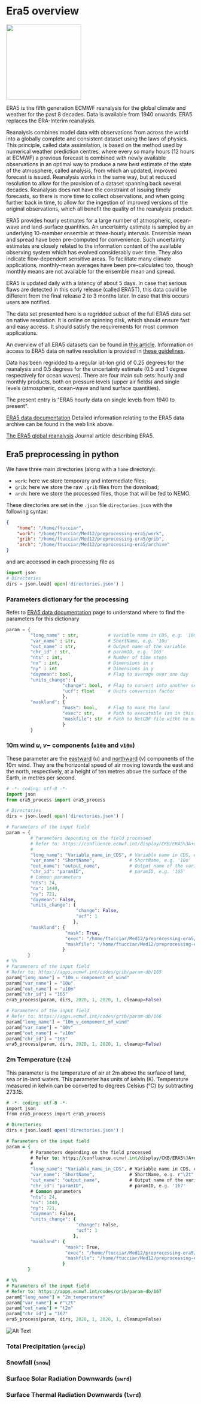 # Era5 overview
<img src="https://cds.climate.copernicus.eu/thumbnails/JaABbrZjt5iZG1MVCZFaW4gsA4E=/360x0/filters:format(webp)/object-store.os-api.cci2.ecmwf.int/cci2-prod-catalogue/resources/reanalysis-era5-single-levels/overview-detail_d2d128d66670fd68c467a008450654b2030747dba36dfa116bf69461747cc14a.png" width="200" height="200" ALIGN=”right”/>


ERA5 is the fifth generation ECMWF reanalysis for the global climate and weather for the past 8 decades. Data is available from 1940 onwards. ERA5 replaces the ERA-Interim reanalysis.

Reanalysis combines model data with observations from across the world into a globally complete and consistent dataset using the laws of physics. This principle, called data assimilation, is based on the method used by numerical weather prediction centres, where every so many hours (12 hours at ECMWF) a previous forecast is combined with newly available observations in an optimal way to produce a new best estimate of the state of the atmosphere, called analysis, from which an updated, improved forecast is issued. Reanalysis works in the same way, but at reduced resolution to allow for the provision of a dataset spanning back several decades. Reanalysis does not have the constraint of issuing timely forecasts, so there is more time to collect observations, and when going further back in time, to allow for the ingestion of improved versions of the original observations, which all benefit the quality of the reanalysis product.

ERA5 provides hourly estimates for a large number of atmospheric, ocean-wave and land-surface quantities. An uncertainty estimate is sampled by an underlying 10-member ensemble at three-hourly intervals. Ensemble mean and spread have been pre-computed for convenience. Such uncertainty estimates are closely related to the information content of the available observing system which has evolved considerably over time. They also indicate flow-dependent sensitive areas. To facilitate many climate applications, monthly-mean averages have been pre-calculated too, though monthly means are not available for the ensemble mean and spread.

ERA5 is updated daily with a latency of about 5 days. In case that serious flaws are detected in this early release (called ERA5T), this data could be different from the final release 2 to 3 months later. In case that this occurs users are notified.

The data set presented here is a regridded subset of the full ERA5 data set on native resolution. It is online on spinning disk, which should ensure fast and easy access. It should satisfy the requirements for most common applications.

An overview of all ERA5 datasets can be found in [this article](https://confluence.ecmwf.int/display/CKB/The+family+of+ERA5+datasets). Information on access to ERA5 data on native resolution is provided in [these guidelines](https://confluence.ecmwf.int/display/CKB/How+to+download+ERA5).

Data has been regridded to a regular lat-lon grid of 0.25 degrees for the reanalysis and 0.5 degrees for the uncertainty estimate (0.5 and 1 degree respectively for ocean waves). There are four main sub sets: hourly and monthly products, both on pressure levels (upper air fields) and single levels (atmospheric, ocean-wave and land surface quantities).

The present entry is "ERA5 hourly data on single levels from 1940 to present".

[ERA5 data documentation](https://confluence.ecmwf.int/display/CKB/ERA5%3A+data+documentation)
Detailed information relating to the ERA5 data archive can be found in the web link above.


[The ERA5 global reanalysis](https://rmets.onlinelibrary.wiley.com/doi/epdf/10.1002/qj.3803)
Journal article describing ERA5.


## Era5 preprocessing in python

We have three main directories (along with a `home` directory): 
- `work`: here we store temporary and intermediate files;
- `grib`: here we store the raw `.grib` files from the download;
- `arch`: here we store the processed files, those that will be fed to NEMO.
 
These directories are set in the `.json` file `directories.json` with the following syntax:
```json
{
    "home": "/home/ftucciar",
    "work": "/home/ftucciar/Med12/preprocessing-era5/work",
    "grib": "/home/ftucciar/Med12/preprocessing-era5/grib",
    "arch": "/home/ftucciar/Med12/preprocessing-era5/archive"
}
```
and are accessed in each processing file as
```python
import json
# Directories
dirs = json.load( open('directories.json') )
```


### Parameters dictionary for the processing
Refer to [ERA5 data documentation](https://confluence.ecmwf.int/display/CKB/ERA5%3A+data+documentation) page to understand where to find the parameters for this dictionary
```python
param = {
         "long_name" : str,           # Variable name in CDS, e.g. '10m_u_component_of_wind'
         "var_name" : str,            # ShortName, e.g. '10u'
         "out_name" : str,            # Output name of the variable
         "chr_id" : str,              # paramID, e.g. '165'
         "nts" : int,                 # Number of time steps
         "nx" : int,                  # Dimensions in x
         "ny" : int                   # Dimensions in y
         "daymean": bool,             # Flag to average over one day
         "units_change": {
                     "change": bool,  # Flag to convert into another set of units
                     "ucf": float     # Units conversion factor
                     },
         "maskland": {
                     "mask": bool,    # Flag to mask the land
                     "exec": str,     # Path to executable (as in this case this is in fortran)
                     "maskfile": str  # Path to NetCDF file witht he mask 
                     }
         }
```
### 10m wind $u,v-$ components (`u10m` and `v10m`)
These parameter are the [eastward](https://codes.ecmwf.int/grib/param-db/165) ($u$) and [northward](https://codes.ecmwf.int/grib/param-db/166) ($v$) components of the 10m wind. They are the horizontal speed of air moving towards the east and the north, respectively, at a height of ten metres above the surface of the Earth, in metres per second.

```python
# -*- coding: utf-8 -*-
import json
from era5_process import era5_process

# Directories
dirs = json.load( open('directories.json') )

# Parameters of the input field
param = {
         # Parameters depending on the field processed
         # Refer to: https://confluence.ecmwf.int/display/CKB/ERA5%3A+data+documentation 
         #
         "long_name": "Variable_name_in_CDS", # Variable name in CDS, e.g. '10m_u_component_of_wind'
         "var_name": "ShortName",             # ShortName, e.g. '10u'
         "out_name": "output_name",           # Output name of the variable
         "chr_id": "paramID",                 # paramID, e.g. '165'
         # Common parameters
         "nts": 24,
         "nx": 1440,
         "ny": 721,
         "daymean": False,
         "units_change": {
                          "change": False,
                          "ucf": 1
                         },
         "maskland": {
                      "mask": True,
                      "exec": "/home/ftucciar/Med12/preprocessing-era5/tools/scr2/flandR.x",
                      "maskfile": "/home/ftucciar/Med12/preprocessing-era5/tools/lsm_ERA5_0.25.nc"
                     }
        }
# %%
# Parameters of the input field
# Refer to: https://apps.ecmwf.int/codes/grib/param-db/165
param["long_name"] = "10m_u_component_of_wind"
param["var_name"] = "10u"
param["out_name"] = "u10m"
param["chr_id"] = "165"
era5_process(param, dirs, 2020, 1, 2020, 1, cleanup=False)

# Parameters of the input field
# Refer to: https://apps.ecmwf.int/codes/grib/param-db/166
param["long_name"] = "10m_v_component_of_wind"
param["var_name"] = "10v"
param["out_name"] = "v10m"
param["chr_id"] = "166"
era5_process(param, dirs, 2020, 1, 2020, 1, cleanup=False)
```
### 2m Temperature (`t2m`)
This parameter is the temperature of air at 2m above the surface of land, sea or in-land waters. This parameter has units of kelvin (K). Temperature measured in kelvin can be converted to degrees Celsius (°C) by subtracting 273.15.
```fortran
# -*- coding: utf-8 -*-
import json
from era5_process import era5_process

# Directories
dirs = json.load( open('directories.json') )

# Parameters of the input field
param = {
         # Parameters depending on the field processed
         # Refer to: https://confluence.ecmwf.int/display/CKB/ERA5%3A+data+documentation 
         #
         "long_name": "Variable_name_in_CDS", # Variable name in CDS, e.g. '2m_temperature'
         "var_name": "ShortName",             # ShortName, e.g. r"\2t"
         "out_name": "output_name",           # Output name of the variable, e.g. 't2m'
         "chr_id": "paramID",                 # paramID, e.g. '167'
         # Common parameters
         "nts": 24,
         "nx": 1440,
         "ny": 721,
         "daymean": False,
         "units_change": {
                          "change": False,
                          "ucf": 1
                         },
         "maskland": {
                      "mask": True,
                      "exec": "/home/ftucciar/Med12/preprocessing-era5/tools/scr2/flandR.x",
                      "maskfile": "/home/ftucciar/Med12/preprocessing-era5/tools/lsm_ERA5_0.25.nc"
                     }
        }

# %%
# Parameters of the input field
# Refer to: https://apps.ecmwf.int/codes/grib/param-db/167
param["long_name"] = "2m_temperature"
param["var_name"] = r"\2t"
param["out_name"] = "t2m"
param["chr_id"] = "167"
era5_process(param, dirs, 2020, 1, 2020, 1, cleanup=False)
```
![Alt Text](https://media.giphy.com/media/vFKqnCdLPNOKc/giphy.gif)
### Total Precipitation (`precip`)
### Snowfall (`snow`)
### Surface Solar Radiation Downwards (`swrd`)
### Surface Thermal Radiation Downwards (`lwrd`)
